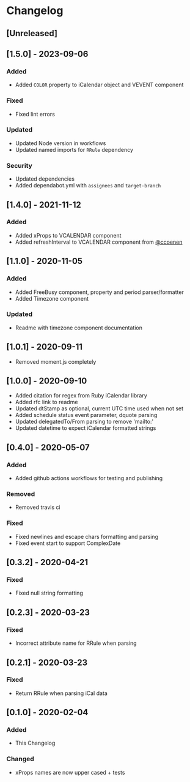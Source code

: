 # Changelog

## [Unreleased]

## [1.5.0] - 2023-09-06

### Added

- Added `COLOR` property to iCalendar object and VEVENT component

### Fixed

- Fixed lint errors

### Updated

- Updated Node version in workflows
- Updated named imports for `RRule` dependency

### Security

- Updated dependencies
- Added dependabot.yml with `assignees` and `target-branch`

## [1.4.0] - 2021-11-12

### Added

- Added xProps to VCALENDAR component
- Added refreshInterval to VCALENDAR component from [@ccoenen](https://github.com/ccoenen)

## [1.1.0] - 2020-11-05

### Added

- Added FreeBusy component, property and period parser/formatter
- Added Timezone component

### Updated

- Readme with timezone component documentation

## [1.0.1] - 2020-09-11

- Removed moment.js completely

## [1.0.0] - 2020-09-10

- Added citation for regex from Ruby iCalendar library
- Added rfc link to readme
- Updated dtStamp as optional, current UTC time used when not set
- Added schedule status event parameter, dquote parsing
- Updated delegatedTo/From parsing to remove 'mailto:'
- Updated datetime to expect iCalendar formatted strings

## [0.4.0] - 2020-05-07

### Added

- Added github actions workflows for testing and publishing

### Removed

- Removed travis ci

### Fixed

- Fixed newlines and escape chars formatting and parsing
- Fixed event start to support ComplexDate

## [0.3.2] - 2020-04-21

### Fixed

- Fixed null string formatting

## [0.2.3] - 2020-03-23

### Fixed

- Incorrect attribute name for RRule when parsing

## [0.2.1] - 2020-03-23

### Fixed

- Return RRule when parsing iCal data

## [0.1.0] - 2020-02-04

### Added

- This Changelog

### Changed

- xProps names are now upper cased + tests
